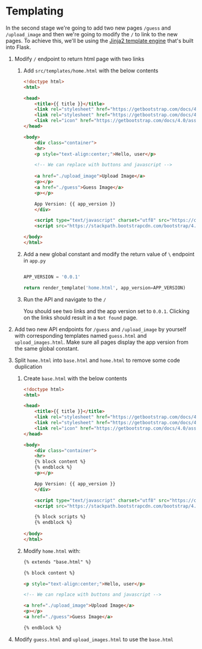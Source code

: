 # Templating

In the second stage we're going to add two new pages `/guess` and `/upload_image` and then we're going to modify the `/` to link to the new pages. To achieve this, we'll be using the [Jinja2 template engine](https://flask.palletsprojects.com/en/2.2.x/quickstart/#rendering-templates) that's built into Flask.

1. Modify `/` endpoint to return html page with two links

    1. Add `src/templates/home.html` with the below contents

        ```html
        <!doctype html>
        <html>

        <head>
            <title>{{ title }}</title>
            <link rel="stylesheet" href="https://getbootstrap.com/docs/4.0/dist/css/bootstrap.min.css">
            <link rel="stylesheet" href="https://getbootstrap.com/docs/4.0/examples/starter-template/starter-template.css">
            <link rel="icon" href="https://getbootstrap.com/docs/4.0/assets/img/favicons/favicon.ico">
        </head>

        <body>
            <div class="container">
            <hr>
            <p style="text-align:center;">Hello, user</p>

            <!-- We can replace with buttons and javascript -->
            
            <a href="./upload_image">Upload Image</a>
            <p></p>
            <a href="./guess">Guess Image</a>
            <p></p>

            App Version: {{ app_version }}
            </div>

            <script type="text/javascript" charset="utf8" src="https://code.jquery.com/jquery-3.6.0.min.js"></script>
            <script src="https://stackpath.bootstrapcdn.com/bootstrap/4.5.2/js/bootstrap.min.js" integrity="sha384-B4gt1jrGC7Jh4AgTPSdUtOBvfO8shuf57BaghqFfPlYxofvL8/KUEfYiJOMMV+rV" crossorigin="anonymous"></script>
        
        </body>
        </html>
         ```

    2. Add a new global constant and modify the return value of `\` endpoint in `app.py`

        ```python

        APP_VERSION = '0.0.1'

        return render_template('home.html', app_version=APP_VERSION)

        ```

    3. Run the API and navigate to the `/`

        You should see two links and the app version set to `0.0.1`. Clicking on the links should result in a `Not found` page.

2. Add two new API endpoints for `/guess` and `/upload_image` by yourself with corresponding templates named `guess.html` and `upload_images.html`. Make sure all pages display the app version from the same global constant.

3. Split `home.html` into `base.html` and `home.html` to remove some code duplication

    1. Create `base.html` with the below contents

        ```html
        <!doctype html>
        <html>

        <head>
            <title>{{ title }}</title>
            <link rel="stylesheet" href="https://getbootstrap.com/docs/4.0/dist/css/bootstrap.min.css">
            <link rel="stylesheet" href="https://getbootstrap.com/docs/4.0/examples/starter-template/starter-template.css">
            <link rel="icon" href="https://getbootstrap.com/docs/4.0/assets/img/favicons/favicon.ico">
        </head>

        <body>
            <div class="container">
            <hr>
            {% block content %}
            {% endblock %}
            <p></p>

            App Version: {{ app_version }}
            </div>

            <script type="text/javascript" charset="utf8" src="https://code.jquery.com/jquery-3.6.0.min.js"></script>
            <script src="https://stackpath.bootstrapcdn.com/bootstrap/4.5.2/js/bootstrap.min.js" integrity="sha384-B4gt1jrGC7Jh4AgTPSdUtOBvfO8shuf57BaghqFfPlYxofvL8/KUEfYiJOMMV+rV" crossorigin="anonymous"></script>

            {% block scripts %}
            {% endblock %}
            
        </body>
        </html>

        ```

    2. Modify `home.html` with:

        ```html
        {% extends "base.html" %}

        {% block content %}

        <p style="text-align:center;">Hello, user</p>

        <!-- We can replace with buttons and javascript -->

        <a href="./upload_image">Upload Image</a>
        <p></p>
        <a href="./guess">Guess Image</a>

        {% endblock %}
        ```

4. Modify `guess.html` and `upload_images.html` to use the `base.html`
